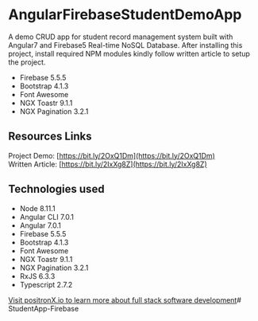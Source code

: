 # AngularFirebaseStudentDemoApp

A demo CRUD app for student record management system built with Angular7 and Firebase5 Real-time NoSQL Database. After installing this project, install required NPM modules kindly follow written article to setup the project.

- Firebase 5.5.5
- Bootstrap 4.1.3
- Font Awesome
- NGX Toastr 9.1.1
- NGX Pagination 3.2.1

## Resources Links
Project Demo:    [https://bit.ly/2OxQ1Dm](https://bit.ly/2OxQ1Dm) \
Written Article: [https://bit.ly/2IxXg8Z](https://bit.ly/2IxXg8Z)

## Technologies used
- Node 8.11.1
- Angular CLI 7.0.1
- Angular 7.0.1
- Firebase 5.5.5
- Bootstrap 4.1.3
- Font Awesome
- NGX Toastr 9.1.1
- NGX Pagination 3.2.1
- RxJS 6.3.3
- Typescript 2.7.2


[Visit positronX.io to learn more about full stack software development](https://www.positronx.io/)# StudentApp-Firebase
